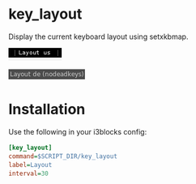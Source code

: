 # key_layout

Display the current keyboard layout using setxkbmap.

![](key_layout.png)

![](key_layout_variant.png)

# Installation

Use the following in your i3blocks config:

```ini
[key_layout]
command=$SCRIPT_DIR/key_layout
label=Layout
interval=30
```
